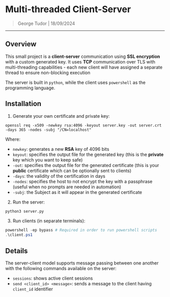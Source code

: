 # Multi-threaded Client-Server

> George Tudor | 18/09/2024

----------------------------

## Overview

This small project is a **client-server** communication using **SSL encryption** with a custom generated key. It uses **TCP** communication over TLS with multi-threading capabilities - each new client will have assigned a separate thread to ensure non-blocking execution

The server is built in `python`, while the client uses `powershell` as the programming language.

## Installation

1. Generate your own certificate and private key:
```
openssl req -x509 -newkey rsa:4096 -keyout server.key -out server.crt -days 365 -nodes -subj "/CN=localhost"
```
Where:
- `newkey`: generates a new **RSA** key of 4096 bits
- `keyout`: specifies the output file for the generated key (this is the **private** key which you want to keep safe)
- `-out`: specifies the output file for the generated certificate (this is your **public** certificate which can be optionally sent to clients)
- `-days`: the validity of the certification in days
- `-nodes`:  specifies the host to not encrypt the key with a passphrase (useful when no prompts are needed in automation)
- `-subj`: the Subject as it will appear in the generated certificate

2. Run the server:
```bash
python3 server.py
```

3. Run clients (in separate terminals):
```powershell
powershell -ep bypass # Required in order to run powershell scripts
.\client.ps1
```

## Details

The server-client model supports message passing between one another with the following commands available on the server:
- `sessions`: shows active client sessions
- `send <client_id> <message>`: sends a message to the client having `client_id` identifier
